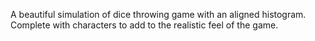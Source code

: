 A beautiful simulation of dice throwing game with an aligned histogram. Complete with characters to add to the realistic feel of the game.
